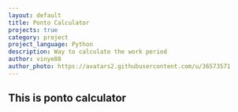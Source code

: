 ```yaml
---
layout: default
title: Ponto Calculator
projects: true
category: project
project_language: Python
description: Way to calculate the work period
author: vinye88
author_photo: https://avatars2.githubusercontent.com/u/36573571
---
```

## This is ponto calculator